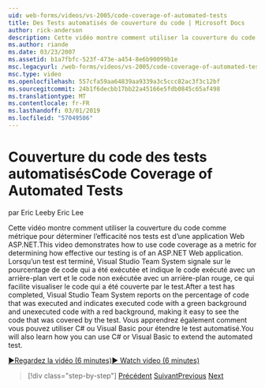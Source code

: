 ```yaml
---
uid: web-forms/videos/vs-2005/code-coverage-of-automated-tests
title: Des Tests automatisés de couverture du code | Microsoft Docs
author: rick-anderson
description: Cette vidéo montre comment utiliser la couverture du code comme métrique pour déterminer l’efficacité nos tests est d’une application Web ASP.NET. Une fois un test a com...
ms.author: riande
ms.date: 03/23/2007
ms.assetid: b1a7fbfc-523f-473e-a454-8e6b90099b1e
msc.legacyurl: /web-forms/videos/vs-2005/code-coverage-of-automated-tests
msc.type: video
ms.openlocfilehash: 557cfa59aa64839aa9339a3c5ccc82ac3f3c12bf
ms.sourcegitcommit: 24b1f6decbb17bb22a45166e5fdb0845c65af498
ms.translationtype: MT
ms.contentlocale: fr-FR
ms.lasthandoff: 03/01/2019
ms.locfileid: "57049506"
---
```

<a name="code-coverage-of-automated-tests"></a><span data-ttu-id="3e559-104">Couverture du code des tests automatisés</span><span class="sxs-lookup"><span data-stu-id="3e559-104">Code Coverage of Automated Tests</span></span>
====================
<span data-ttu-id="3e559-105">par Eric Lee</span><span class="sxs-lookup"><span data-stu-id="3e559-105">by Eric Lee</span></span>

<span data-ttu-id="3e559-106">Cette vidéo montre comment utiliser la couverture du code comme métrique pour déterminer l’efficacité nos tests est d’une application Web ASP.NET.</span><span class="sxs-lookup"><span data-stu-id="3e559-106">This video demonstrates how to use code coverage as a metric for determining how effective our testing is of an ASP.NET Web application.</span></span> <span data-ttu-id="3e559-107">Lorsqu’un test est terminé, Visual Studio Team System signale sur le pourcentage de code qui a été exécutée et indique le code exécuté avec un arrière-plan vert et le code non exécutée avec un arrière-plan rouge, ce qui facilite visualiser le code qui a été couverte par le test.</span><span class="sxs-lookup"><span data-stu-id="3e559-107">After a test has completed, Visual Studio Team System reports on the percentage of code that was executed and indicates executed code with a green background and unexecuted code with a red background, making it easy to see the code that was covered by the test.</span></span> <span data-ttu-id="3e559-108">Vous apprendrez également comment vous pouvez utiliser C# ou Visual Basic pour étendre le test automatisé.</span><span class="sxs-lookup"><span data-stu-id="3e559-108">You will also learn how you can use C# or Visual Basic to extend the automated test.</span></span>

[<span data-ttu-id="3e559-109">&#9654;Regardez la vidéo (6 minutes)</span><span class="sxs-lookup"><span data-stu-id="3e559-109">&#9654; Watch video (6 minutes)</span></span>](https://channel9.msdn.com/Blogs/ASP-NET-Site-Videos/code-coverage-of-automated-tests)

> [!div class="step-by-step"]
> <span data-ttu-id="3e559-110">[Précédent](measuring-the-business-value-of-ajax.md)
> [Suivant](custom-extraction-rules-and-coded-web-tests.md)</span><span class="sxs-lookup"><span data-stu-id="3e559-110">[Previous](measuring-the-business-value-of-ajax.md)
[Next](custom-extraction-rules-and-coded-web-tests.md)</span></span>
